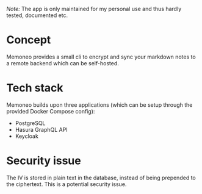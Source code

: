 *Note:* The app is only maintained for my personal use and thus hardly tested, documented etc.

# Concept
Memoneo provides a small cli to encrypt and sync your markdown notes to a remote backend which can be self-hosted.

# Tech stack
Memoneo builds upon three applications (which can be setup through the provided Docker Compose config):

- PostgreSQL
- Hasura GraphQL API
- Keycloak

# Security issue
The IV is stored in plain text in the database, instead of being prepended to the ciphertext. This is a potential security issue.